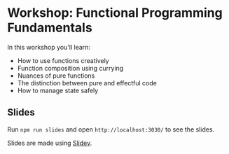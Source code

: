 # Workshop: Functional Programming Fundamentals

In this workshop you'll learn:

* How to use functions creatively
* Function composition using currying
* Nuances of pure functions
* The distinction between pure and effectful code
* How to manage state safely

## Slides

Run `npm run slides` and open `http://localhost:3030/` to see the slides.

Slides are made using [Slidev](https://sli.dev/).
